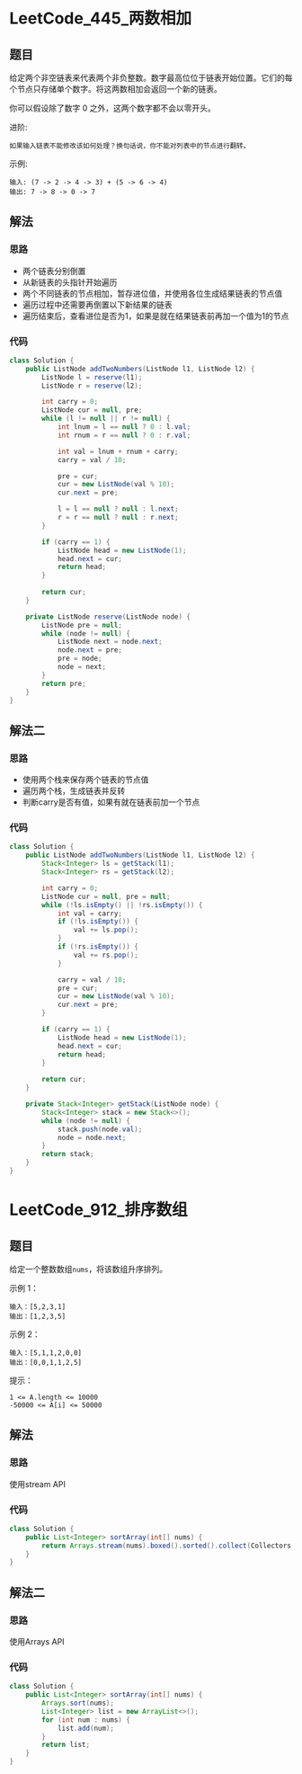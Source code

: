 # LeetCode_445_两数相加
## 题目
给定两个非空链表来代表两个非负整数。数字最高位位于链表开始位置。它们的每个节点只存储单个数字。将这两数相加会返回一个新的链表。

你可以假设除了数字 0 之外，这两个数字都不会以零开头。

进阶:
```
如果输入链表不能修改该如何处理？换句话说，你不能对列表中的节点进行翻转。
```
示例:
```
输入: (7 -> 2 -> 4 -> 3) + (5 -> 6 -> 4)
输出: 7 -> 8 -> 0 -> 7
```
## 解法
### 思路
- 两个链表分别倒置
- 从新链表的头指针开始遍历
- 两个不同链表的节点相加，暂存进位值，并使用各位生成结果链表的节点值
- 遍历过程中还需要再倒置以下新结果的链表
- 遍历结束后，查看进位是否为1，如果是就在结果链表前再加一个值为1的节点
### 代码
```java
class Solution {
    public ListNode addTwoNumbers(ListNode l1, ListNode l2) {
        ListNode l = reserve(l1);
        ListNode r = reserve(l2);

        int carry = 0;
        ListNode cur = null, pre;
        while (l != null || r != null) {
            int lnum = l == null ? 0 : l.val;
            int rnum = r == null ? 0 : r.val;

            int val = lnum + rnum + carry;
            carry = val / 10;

            pre = cur;
            cur = new ListNode(val % 10);
            cur.next = pre;

            l = l == null ? null : l.next;
            r = r == null ? null : r.next;
        }

        if (carry == 1) {
            ListNode head = new ListNode(1);
            head.next = cur;
            return head;
        }
        
        return cur;
    }

    private ListNode reserve(ListNode node) {
        ListNode pre = null;
        while (node != null) {
            ListNode next = node.next;
            node.next = pre;
            pre = node;
            node = next;
        }
        return pre;
    }
}
```
## 解法二
### 思路
- 使用两个栈来保存两个链表的节点值
- 遍历两个栈，生成链表并反转
- 判断carry是否有值，如果有就在链表前加一个节点
### 代码
```java
class Solution {
    public ListNode addTwoNumbers(ListNode l1, ListNode l2) {
        Stack<Integer> ls = getStack(l1);
        Stack<Integer> rs = getStack(l2);

        int carry = 0;
        ListNode cur = null, pre = null;
        while (!ls.isEmpty() || !rs.isEmpty()) {
            int val = carry;
            if (!ls.isEmpty()) {
                val += ls.pop();
            }
            if (!rs.isEmpty()) {
                val += rs.pop();
            }

            carry = val / 10;
            pre = cur;
            cur = new ListNode(val % 10);
            cur.next = pre;
        }

        if (carry == 1) {
            ListNode head = new ListNode(1);
            head.next = cur;
            return head;
        }
        
        return cur;
    }

    private Stack<Integer> getStack(ListNode node) {
        Stack<Integer> stack = new Stack<>();
        while (node != null) {
            stack.push(node.val);
            node = node.next;
        }
        return stack;
    }
}
```
# LeetCode_912_排序数组
## 题目
给定一个整数数组`nums`，将该数组升序排列。

示例 1：
```
输入：[5,2,3,1]
输出：[1,2,3,5]
```
示例 2：
```
输入：[5,1,1,2,0,0]
输出：[0,0,1,1,2,5]
```
提示：
```
1 <= A.length <= 10000
-50000 <= A[i] <= 50000
```
## 解法
### 思路
使用stream API
### 代码
```java
class Solution {
    public List<Integer> sortArray(int[] nums) {
        return Arrays.stream(nums).boxed().sorted().collect(Collectors.toList());
    }
}
```
## 解法二
### 思路
使用Arrays API
### 代码
```java
class Solution {
    public List<Integer> sortArray(int[] nums) {
        Arrays.sort(nums);
        List<Integer> list = new ArrayList<>();
        for (int num : nums) {
            list.add(num);
        }
        return list;
    }
}
```